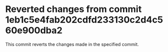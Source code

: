 # Reverted changes from commit 1eb1c5e4fab202cdfd233130c2d4c560e900dba2

This commit reverts the changes made in the specified commit.